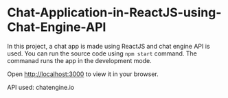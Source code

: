 # Chat-Application-in-ReactJS-using-Chat-Engine-API

In this project, a chat app is made using ReactJS and chat engine API is used. You can run the source code using 
`npm start` command.
The commanad runs the app in the development mode.

Open [http://localhost:3000](http://localhost:3000) to view it in your browser.


API used: chatengine.io 
